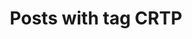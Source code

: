 ---
layout: tag
title: Posts with tag CRTP
summary: posts with tag CRTP
tag: crtp
permalink: /tags/crtp/
sitemap: false
---